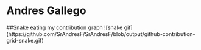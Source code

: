 <h1>Andres Gallego</h1>
##Snake eating my contribution graph
![snake gif](https://github.com/SrAndresF/SrAndresF/blob/output/github-contribution-grid-snake.gif)
